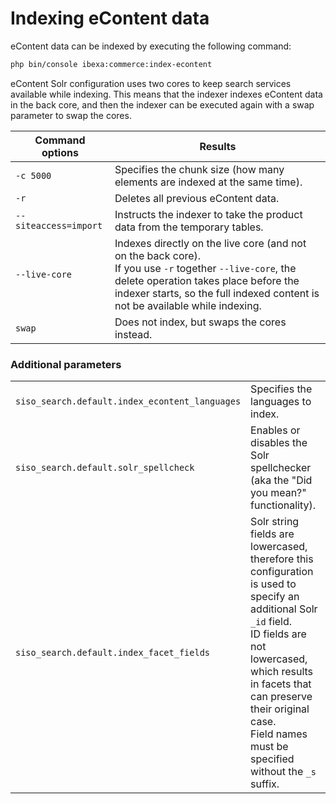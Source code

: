 # Indexing eContent data

eContent data can be indexed by executing the following command:

``` bash
php bin/console ibexa:commerce:index-econtent
```

eContent Solr configuration uses two cores to keep search services available while indexing.
This means that the indexer indexes eContent data in the back core,
and then the indexer can be executed again with a swap parameter to swap the cores.

|Command options|Results|
|--- |--- |
|`-c 5000`|Specifies the chunk size (how many elements are indexed at the same time).|
|`-r`|Deletes all previous eContent data.|
|`--siteaccess=import`|Instructs the indexer to take the product data from the temporary tables.|
|`--live-core`|Indexes directly on the live core (and not on the back core).</br>If you use `-r` together `--live-core`, the delete operation takes place before the indexer starts, so the full indexed content is not be available while indexing.|
|`swap`|Does not index, but swaps the cores instead.|

### Additional parameters

|||
|--- |--- |
|`siso_search.default.index_econtent_languages`|Specifies the languages to index.|
|`siso_search.default.solr_spellcheck`|Enables or disables the Solr spellchecker (aka the "Did you mean?" functionality).|
|`siso_search.default.index_facet_fields`|Solr string fields are lowercased, therefore this configuration is used to specify an additional Solr `_id` field.</br>ID fields are not lowercased, which results in facets that can preserve their original case.</br>Field names must be specified without the `_s` suffix.|
